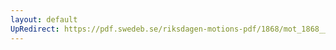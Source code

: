 ```yaml
---
layout: default
UpRedirect: https://pdf.swedeb.se/riksdagen-motions-pdf/1868/mot_1868__ak__00274/mot_1868__ak__00274_001.pdf
---
```

